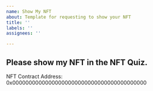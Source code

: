 ```yaml
---
name: Show My NFT
about: Template for requesting to show your NFT
title: ''
labels: ''
assignees: ''

---
```


## Please show my NFT in the NFT Quiz.

NFT Contract Address: 
0x00000000000000000000000000000000000000000
